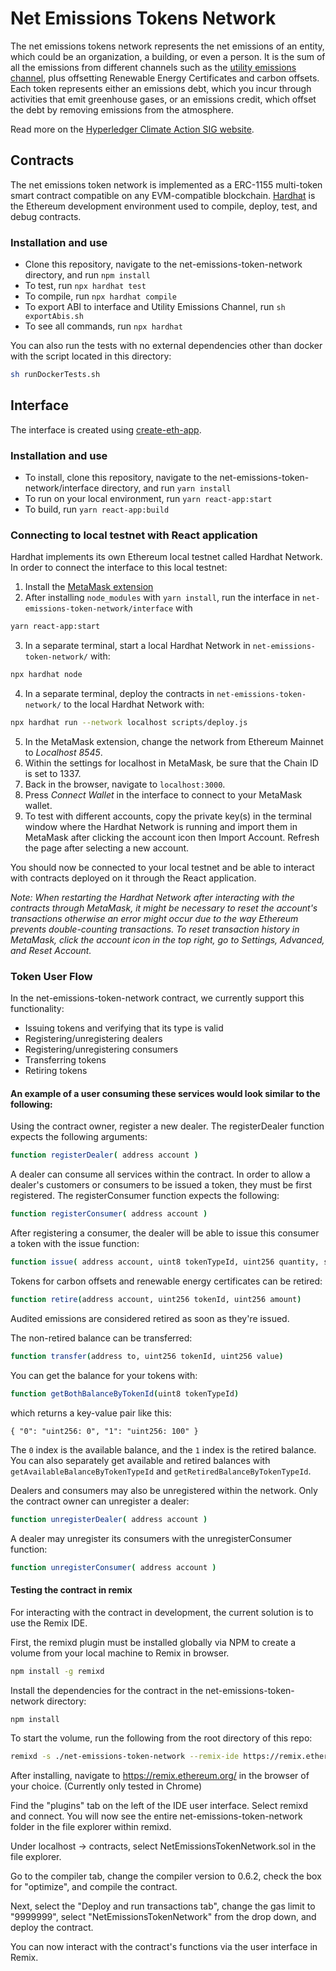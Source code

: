 # Net Emissions Tokens Network

The net emissions tokens network represents the net emissions of an entity, which could be an organization, a building, or even a person. It is the sum of all the emissions from different channels such as the [utility emissions channel](https://wiki.hyperledger.org/display/CASIG/Utility+Emissions+Channel), plus offsetting Renewable Energy Certificates and carbon offsets. Each token represents either an emissions debt, which you incur through activities that emit greenhouse gases, or an emissions credit, which offset the debt by removing emissions from the atmosphere.

Read more on the [Hyperledger Climate Action SIG website](https://wiki.hyperledger.org/display/CASIG/Net+Emissions+Tokens+Network).

## Contracts

The net emissions token network is implemented as a ERC-1155 multi-token smart contract compatible on any EVM-compatible blockchain. [Hardhat](https://hardhat.org) is the Ethereum development environment used to compile, deploy, test, and debug contracts.

### Installation and use

- Clone this repository, navigate to the net-emissions-token-network directory, and run `npm install`
- To test, run `npx hardhat test`
- To compile, run `npx hardhat compile`
- To export ABI to interface and Utility Emissions Channel, run `sh exportAbis.sh`
- To see all commands, run `npx hardhat`

You can also run the tests with no external dependencies other than docker with the script located in this directory:

```bash
sh runDockerTests.sh
```

## Interface

The interface is created using [create-eth-app](https://github.com/PaulRBerg/create-eth-app).

### Installation and use

- To install, clone this repository, navigate to the net-emissions-token-network/interface directory, and run `yarn install`
- To run on your local environment, run `yarn react-app:start`
- To build, run `yarn react-app:build`

### Connecting to local testnet with React application

Hardhat implements its own Ethereum local testnet called Hardhat Network. In order to connect the interface to this local testnet:

1. Install the [MetaMask extension](https://metamask.io/)
2. After installing `node_modules` with `yarn install`, run the interface in `net-emissions-token-network/interface` with

```bash
yarn react-app:start
```

3. In a separate terminal, start a local Hardhat Network in `net-emissions-token-network/` with:

```bash
npx hardhat node
```

4. In a separate terminal, deploy the contracts in `net-emissions-token-network/` to the local Hardhat Network with:

```bash
npx hardhat run --network localhost scripts/deploy.js
```

5. In the MetaMask extension, change the network from Ethereum Mainnet to _Localhost 8545_.
6. Within the settings for localhost in MetaMask, be sure that the Chain ID is set to 1337.
7. Back in the browser, navigate to `localhost:3000`.
8. Press _Connect Wallet_ in the interface to connect to your MetaMask wallet.
9. To test with different accounts, copy the private key(s) in the terminal window where the Hardhat Network is running and import them in MetaMask after clicking the account icon then Import Account. Refresh the page after selecting a new account.

You should now be connected to your local testnet and be able to interact with contracts deployed on it through the React application.

_Note: When restarting the Hardhat Network after interacting with the contracts through MetaMask, it might be necessary to reset the account's transactions otherwise an error might occur due to the way Ethereum prevents double-counting transactions. To reset transaction history in MetaMask, click the account icon in the top right, go to Settings, Advanced, and Reset Account._

### Token User Flow

In the net-emissions-token-network contract, we currently support this functionality:

- Issuing tokens and verifying that its type is valid
- Registering/unregistering dealers
- Registering/unregistering consumers
- Transferring tokens
- Retiring tokens

#### An example of a user consuming these services would look similar to the following:

Using the contract owner, register a new dealer. The registerDealer function expects the following arguments:

```bash
function registerDealer( address account )
```

A dealer can consume all services within the contract. In order to allow a dealer's customers or consumers to be issued a token, they must be first registered. The registerConsumer function expects the following:

```bash
function registerConsumer( address account )
```

After registering a consumer, the dealer will be able to issue this consumer a token with the issue function:

```bash
function issue( address account, uint8 tokenTypeId, uint256 quantity, string memory uom, string memory fromDate, string memory thruDate, string memory automaticRetireDate, string memory metadata, string memory manifest, string memory description )
```

Tokens for carbon offsets and renewable energy certificates can be retired:

```bash
function retire(address account, uint256 tokenId, uint256 amount)
```

Audited emissions are considered retired as soon as they're issued.

The non-retired balance can be transferred:

```bash
function transfer(address to, uint256 tokenId, uint256 value)
```

You can get the balance for your tokens with:

```bash
function getBothBalanceByTokenId(uint8 tokenTypeId)
```

which returns a key-value pair like this:

    { "0": "uint256: 0", "1": "uint256: 100" }

The `0` index is the available balance, and the `1` index is the retired balance. You can also separately get available and retired balances with `getAvailableBalanceByTokenTypeId` and `getRetiredBalanceByTokenTypeId`.

Dealers and consumers may also be unregistered within the network. Only the contract owner can unregister a dealer:

```bash
function unregisterDealer( address account )
```

A dealer may unregister its consumers with the unregisterConsumer function:

```bash
function unregisterConsumer( address account )
```

#### Testing the contract in remix

For interacting with the contract in development, the current solution is to use the Remix IDE.

First, the remixd plugin must be installed globally via NPM to create a volume from your local machine to Remix in browser.

```bash
npm install -g remixd
```

Install the dependencies for the contract in the net-emissions-token-network directory:

```bash
npm install
```

To start the volume, run the following from the root directory of this repo:

```bash
remixd -s ./net-emissions-token-network --remix-ide https://remix.ethereum.org
```

After installing, navigate to https://remix.ethereum.org/ in the browser of your choice. (Currently only tested in Chrome)

Find the "plugins" tab on the left of the IDE user interface. Select remixd and connect. You will now see the entire net-emissions-token-network folder in the file explorer within remixd.

Under localhost -> contracts, select NetEmissionsTokenNetwork.sol in the file explorer.

Go to the compiler tab, change the compiler version to 0.6.2, check the box for "optimize", and compile the contract.

Next, select the "Deploy and run transactions tab", change the gas limit to "9999999", select "NetEmissionsTokenNetwork" from the drop down, and deploy the contract.

You can now interact with the contract's functions via the user interface in Remix.
